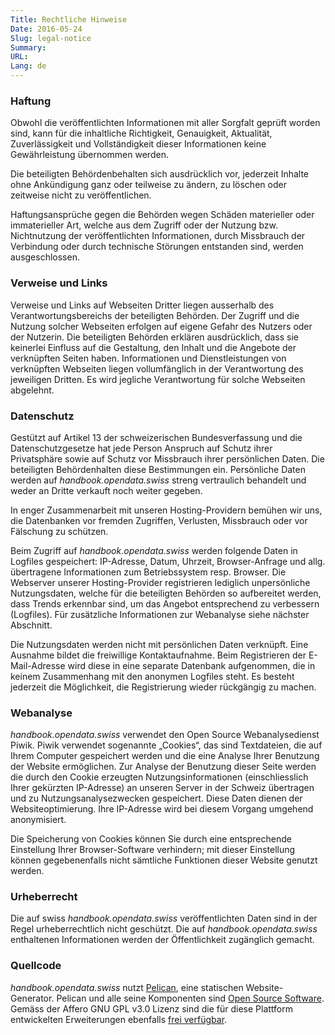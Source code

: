 ```yaml
---
Title: Rechtliche Hinweise
Date: 2016-05-24
Slug: legal-notice
Summary:
URL:
Lang: de
---
```


### Haftung

Obwohl die veröffentlichten Informationen mit aller Sorgfalt geprüft worden sind, kann für die inhaltliche Richtigkeit, Genauigkeit, Aktualität, Zuverlässigkeit und Vollständigkeit dieser Informationen keine Gewährleistung übernommen werden.

Die beteiligten Behördenbehalten sich ausdrücklich vor, jederzeit Inhalte ohne Ankündigung ganz oder teilweise zu ändern, zu löschen oder zeitweise nicht zu veröffentlichen.

Haftungsansprüche gegen die Behörden wegen Schäden materieller oder immaterieller Art, welche aus dem Zugriff oder der Nutzung bzw. Nichtnutzung der veröffentlichten Informationen, durch Missbrauch der Verbindung oder durch technische Störungen entstanden sind, werden ausgeschlossen.

### Verweise und Links

Verweise und Links auf Webseiten Dritter liegen ausserhalb des Verantwortungsbereichs der beteiligten Behörden. Der Zugriff und die Nutzung solcher Webseiten erfolgen auf eigene Gefahr des Nutzers oder der Nutzerin. Die beteiligten Behörden erklären ausdrücklich, dass sie keinerlei Einfluss auf die Gestaltung, den Inhalt und die Angebote der verknüpften Seiten haben. Informationen und Dienstleistungen von verknüpften Webseiten liegen vollumfänglich in der Verantwortung des jeweiligen Dritten. Es wird jegliche Verantwortung für solche Webseiten abgelehnt.

### Datenschutz

Gestützt auf Artikel 13 der schweizerischen Bundesverfassung und die Datenschutzgesetze hat jede Person Anspruch auf Schutz ihrer Privatsphäre sowie auf Schutz vor Missbrauch ihrer persönlichen Daten. Die beteiligten Behördenhalten diese Bestimmungen ein. Persönliche Daten werden auf *handbook.opendata.swiss* streng vertraulich behandelt und weder an Dritte verkauft noch weiter gegeben.

In enger Zusammenarbeit mit unseren Hosting-Providern bemühen wir uns, die Datenbanken vor fremden Zugriffen, Verlusten, Missbrauch oder vor Fälschung zu schützen.

Beim Zugriff auf *handbook.opendata.swiss* werden folgende Daten in Logfiles gespeichert: IP-Adresse, Datum, Uhrzeit, Browser-Anfrage und allg. übertragene Informationen zum Betriebssystem resp. Browser. Die Webserver unserer Hosting-Provider registrieren lediglich unpersönliche Nutzungsdaten, welche für die beteiligten Behörden so aufbereitet werden, dass Trends erkennbar sind, um das Angebot entsprechend zu verbessern (Logfiles). Für zusätzliche Informationen zur Webanalyse siehe nächster Abschnitt.

Die Nutzungsdaten werden nicht mit persönlichen Daten verknüpft. Eine Ausnahme bildet die freiwillige Kontaktaufnahme. Beim Registrieren der E-Mail-Adresse wird diese in eine separate Datenbank aufgenommen, die in keinem Zusammenhang mit den anonymen Logfiles steht. Es besteht jederzeit die Möglichkeit, die Registrierung wieder rückgängig zu machen.

### Webanalyse

*handbook.opendata.swiss* verwendet den Open Source Webanalysedienst Piwik. Piwik verwendet sogenannte „Cookies“, das sind Textdateien, die auf Ihrem Computer gespeichert werden und die eine Analyse Ihrer Benutzung der Website ermöglichen. Zur Analyse der Benutzung dieser Seite  werden die durch den Cookie erzeugten Nutzungsinformationen (einschliesslich Ihrer gekürzten IP-Adresse) an unseren Server in der Schweiz übertragen und zu Nutzungsanalysezwecken gespeichert. Diese Daten dienen der Websiteoptimierung. Ihre IP-Adresse wird bei diesem Vorgang umgehend anonymisiert.

Die Speicherung von Cookies können Sie durch eine entsprechende Einstellung Ihrer Browser-Software verhindern; mit dieser Einstellung können gegebenenfalls nicht sämtliche Funktionen dieser Website genutzt werden.

### Urheberrecht

Die auf swiss *handbook.opendata.swiss* veröffentlichten Daten sind in der Regel urheberrechtlich nicht geschützt. Die auf *handbook.opendata.swiss* enthaltenen Informationen werden der Öffentlichkeit zugänglich gemacht.

### Quellcode

*handbook.opendata.swiss* nutzt [Pelican](http://getpelican.com), eine
statischen Website-Generator. Pelican und alle seine
Komponenten sind [Open Source Software](https://github.com/getpelican/pelican).
Gemäss der Affero GNU GPL v3.0 Lizenz sind die für diese Plattform
entwickelten Erweiterungen ebenfalls [frei
verfügbar](https://github.com/opendata-swiss/ogd-handbook-site).
